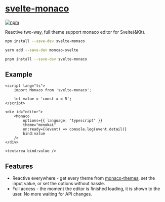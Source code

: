 # [svelte-monaco](https://leodog896.github.io/svelte-monaco)

[![npm](https://img.shields.io/npm/v/svelte-monaco)](https://npmjs.com/package/svelte-monaco)

Reactive two-way, full theme support monaco editor for Svelte(&Kit).

```sh
npm install --save-dev svelte-monaco
```

```sh
yarn add --save-dev moncao-svelte
```

```sh
pnpm install --save-dev svelte-monaco
```

## Example

```svelte
<script lang="ts">
	import Monaco from 'svelte-monaco';

	let value = 'const x = 5';
</script>

<div id="editor">
	<Monaco
		options={{ language: 'typescript' }}
		theme="monokai"
		on:ready={(event) => console.log(event.detail)}
		bind:value
	/>
</div>

<textarea bind:value />
```

## Features
- Reactive everywhere - get every theme from [monaco-themes](https://github.com/brijeshb42/monaco-themes), set the input value, or set the options without hassle.
- Full access - the moment the editor is finished loading, it is shown to the user. No more waiting for API changes.
